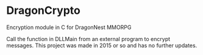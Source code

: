 # DragonCrypto
Encryption module in C for DragonNest MMORPG

Call the function in DLLMain from an external program to encrypt messages. This project was made in 2015 or so and has no further updates.